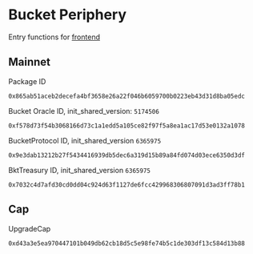 # Bucket Periphery
Entry functions for [frontend](https://bucketprotocol.io/)

## Mainnet
Package ID
```
0x865ab51aceb2decefa4bf3658e26a22f046b6059700b0223eb43d31d8ba05edc
```
Bucket Oracle ID, init_shared_version: `5174506`
```
0xf578d73f54b3068166d73c1a1edd5a105ce82f97f5a8ea1ac17d53e0132a1078
```
BucketProtocol ID, init_shared_version `6365975`
```
0x9e3dab13212b27f5434416939db5dec6a319d15b89a84fd074d03ece6350d3df
```
BktTreasury ID, init_shared_version `6365975`
```
0x7032c4d7afd30cd0dd04c924d63f1127de6fcc429968306807091d3ad3ff78b1
```

## Cap
UpgradeCap
```
0xd43a3e5ea970447101b049db62cb18d5c5e98fe74b5c1de303df13c584d13b88
```
